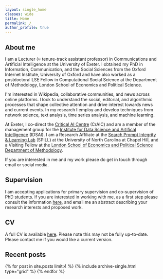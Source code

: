 ```yaml
---
layout: single_home
classes: wide
title: Home
permalink: /
author_profile: true
---
```


## About me
I am a Lecturer (≈ tenure-track assistant professor) in Communications and Artificial Intelligence at the University of Exeter. I obtained my PhD in Information, Communication, and the Social Sciences from the Oxford Internet Institute, University of Oxford and have also worked as a postdoctoral LSE Fellow in Computational Social Science at the Department of Methodology, London School of Economics and Political Science. 

I'm interested in Wikipedia, collaborative communities, and news across online platforms. I look to understand the social, editorial, and algorithmic processes that shape collective attention and drive interest towards news and current events. In my research I employ and develop techniques from network science, text analysis, time series analysis, and machine learning.

At Exeter, I co-direct the [Critical AI Centre](https://cdf.exeter.ac.uk/communications/research/centres/craic/) (CrAIC) and am a member of the management group for the [Institute for Data Science and Artifical Intelligence](https://www.exeter.ac.uk/research/institutes/idsai/) (IDSAI). I am a Research Affiliate at the [Search Prompt Integrity & Learning Lab](https://www.spillab.com/) (SPILL) at the University of North Carolina at Chapel Hill, and a Visiting Fellow at the [London School of Economics and Political Science Department of Methodology](https://www.lse.ac.uk/methodology).

If you are interested in me and my work please do get in touch through email or social media.

## Supervision
I am accepting applications for primary supervision and co-supervision of PhD students. If you are interested in working with me, as a first step please consult the information [here](https://www.exeter.ac.uk/study/pg-research/apply/), and email me an abstract describing your research interests and proposed work.

## CV
A full CV is available [here](assets/files/CV_Patrick_Gildersleve_17_04_25.pdf). Please note this may not be fully up-to-date. Please contact me if you would like a current version.

## Recent posts

<div class="grid__wrapper">
  {% for post in site.posts limit:4 %}
    {% include archive-single.html type="grid" %}
  {% endfor %}
</div>